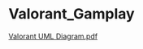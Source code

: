 # Valorant_Gamplay
 
[Valorant UML Diagram.pdf](https://github.com/user-attachments/files/20093757/Valorant.pdf)

